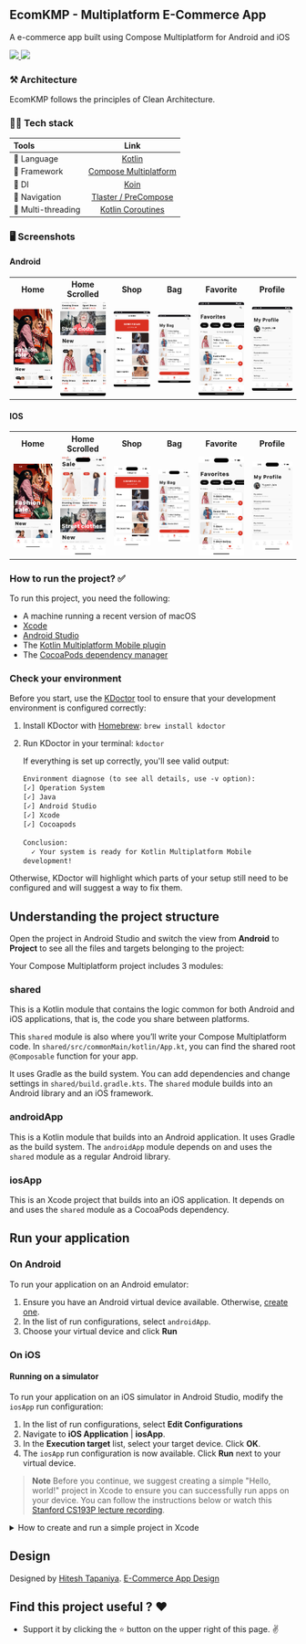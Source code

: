 ## EcomKMP - Multiplatform E-Commerce App

  <p align="left"> A e-commerce app built using Compose Multiplatform for Android and iOS </p>

  <p align="left">
      <a href = "https://github.com/JetBrains/compose-multiplatform/releases">
        <img src = "https://img.shields.io/badge/Compose%20Multiplatform-1.5.3-blue.svg?color=blue&style=for-the-badge" />
      </a>
      <a href="https://kotlinlang.org/docs/releases.html">
        <img src="https://img.shields.io/badge/Kotlin-1.9.10-blue.svg?color=blue&style=for-the-badge"/>
      </a>
  </p>

### ⚒️ Architecture

EcomKMP follows the principles of Clean Architecture.

### 👨‍💻 Tech stack

| Tools                 |                                     Link                                                                  |
|:----------------------|:---------------------------------------------------------------------------------------------------------:|
| 🤖  Language          |                       [Kotlin](https://kotlinlang.org)                                                    |
| 🩶  Framework         |  [Compose Multiplatform](https://www.jetbrains.com/lp/compose-multiplatform)                              |
| 💉  DI                |          [Koin](https://insert-koin.io/docs/reference/koin-mp/kmp/)                                       |
| 🧭  Navigation        |        [Tlaster / PreCompose](https://github.com/Tlaster/PreCompose)                                      |
| 🧶  Multi-threading   |     [Kotlin Coroutines](https://developer.android.com/kotlin/coroutines)                                  |

### 🖥️  Screenshots

#### Android
<table style="width:100%">
  <tr>
    <th>Home</th>
    <th>Home Scrolled</th>
    <th>Shop</th>
    <th>Bag</th>
    <th>Favorite</th>
    <th>Profile</th>
  </tr>
  <tr>
    <td><img src = "art/androidhome.png" width=150/></td>
    <td><img src = "art/androidhomescrolled.png" width=150/></td>
    <td><img src = "art/shopandroid.png" width=150/></td>
    <td><img src = "art/bagandroid.png" width=150/></td>
    <td><img src = "art/favoriteandroid.png" width=150/></td>
    <td><img src = "art/profileandroid.png" width=150/></td>
  </tr>
</table>


#### IOS
<table style="width:100%">
  <tr>
    <th>Home</th>
    <th>Home Scrolled</th>
    <th>Shop</th>
    <th>Bag</th>
    <th>Favorite</th>
    <th>Profile</th>
  </tr>
  <tr>
    <td><img src = "art/homeios.png" width=150/></td>
    <td><img src = "art/homeiosscrolled.png" width=150/></td>
    <td><img src = "art/shopios.png" width=150/></td>
    <td><img src = "art/bagios.png" width=150/></td>
    <td><img src = "art/favoriteios.png" width=150/></td>
    <td><img src = "art/profileios.png" width=150/></td>
  </tr>
</table>

### How to run the project? ✅

To run this project, you need the following:

* A machine running a recent version of macOS
* [Xcode](https://apps.apple.com/us/app/xcode/id497799835)
* [Android Studio](https://developer.android.com/studio)
* The [Kotlin Multiplatform Mobile plugin](https://plugins.jetbrains.com/plugin/14936-kotlin-multiplatform-mobile)
* The [CocoaPods dependency manager](https://kotlinlang.org/docs/native-cocoapods.html)

### Check your environment

Before you start, use the [KDoctor](https://github.com/Kotlin/kdoctor) tool to ensure that your development environment is configured correctly:

1. Install KDoctor with [Homebrew](https://brew.sh/): ``brew install kdoctor``

2. Run KDoctor in your terminal: ``kdoctor``

   If everything is set up correctly, you'll see valid output:

   ```text
   Environment diagnose (to see all details, use -v option):
   [✓] Operation System
   [✓] Java
   [✓] Android Studio
   [✓] Xcode
   [✓] Cocoapods
   
   Conclusion:
     ✓ Your system is ready for Kotlin Multiplatform Mobile development!
   ```

Otherwise, KDoctor will highlight which parts of your setup still need to be configured and will suggest a way to fix them.

## Understanding the project structure

Open the project in Android Studio and switch the view from **Android** to **Project** to see all the files and targets belonging to the project:

Your Compose Multiplatform project includes 3 modules:

### shared

This is a Kotlin module that contains the logic common for both Android and iOS applications, that is, the code you share between platforms.

This `shared` module is also where you’ll write your Compose Multiplatform code.
In `shared/src/commonMain/kotlin/App.kt`, you can find the shared root `@Composable` function for your app.

It uses Gradle as the build system. You can add dependencies and change settings in `shared/build.gradle.kts`.
The `shared` module builds into an Android library and an iOS framework.

### androidApp

This is a Kotlin module that builds into an Android application. It uses Gradle as the build system.
The `androidApp` module depends on and uses the `shared` module as a regular Android library.

### iosApp

This is an Xcode project that builds into an iOS application.
It depends on and uses the `shared` module as a CocoaPods dependency.

## Run your application

### On Android

To run your application on an Android emulator:

1. Ensure you have an Android virtual device available. Otherwise, [create one](https://developer.android.com/studio/run/managing-avds#createavd).
2. In the list of run configurations, select `androidApp`.
3. Choose your virtual device and click **Run**

### On iOS

#### Running on a simulator

To run your application on an iOS simulator in Android Studio, modify the `iosApp` run configuration:

1. In the list of run configurations, select **Edit Configurations**
2. Navigate to **iOS Application** | **iosApp**.
3. In the **Execution target** list, select your target device. Click **OK**.
4. The `iosApp` run configuration is now available. Click **Run** next to your virtual device.

> **Note**
> Before you continue, we suggest creating a simple "Hello, world!" project in Xcode to ensure you can successfully run apps on your device.
> You can follow the instructions below or watch this [Stanford CS193P lecture recording](https://youtu.be/bqu6BquVi2M?start=716&end=1399).

<details>
<summary>How to create and run a simple project in Xcode</summary>

1. On the Xcode welcome screen, select **Create a new project in Xcode**.
2. On the **iOS** tab, choose the **App** template. Click **Next**.
3. Specify the product name and keep other settings default. Click **Next**.
4. Select where to store the project on your computer and click **Create**. You'll see an app that displays "Hello, world!" on the device screen.
5. At the top of your Xcode screen, click on the device name near the **Run** button.
6. Plug your device into the computer. You'll see this device in the list of run options.
7. Choose your device and click **Run**.

</details>

## Design 

Designed by [Hitesh Tapaniya](https://www.figma.com/@hiteshbenzatine). [E-Commerce App Design](https://www.figma.com/community/file/1131440097475381135)


## Find this project useful ? ❤️

- Support it by clicking the ⭐️ button on the upper right of this page. ✌️
